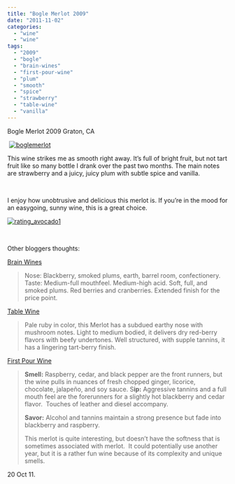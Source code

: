 ```yaml
---
title: "Bogle Merlot 2009"
date: "2011-11-02"
categories: 
  - "wine"
  - "wine"
tags: 
  - "2009"
  - "bogle"
  - "brain-wines"
  - "first-pour-wine"
  - "plum"
  - "smooth"
  - "spice"
  - "strawberry"
  - "table-wine"
  - "vanilla"
---
```


Bogle Merlot 2009 Graton, CA

 [![](http://s3.amazonaws.com/thegourmez-wpmedia/2011/10/boglemerlot.jpg "boglemerlot")](http://s3.amazonaws.com/thegourmez-wpmedia/2011/10/boglemerlot.jpg)

This wine strikes me as smooth right away. It’s full of bright fruit, but not tart fruit like so many bottle I drank over the past two months. The main notes are strawberry and a juicy, juicy plum with subtle spice and vanilla.

 

I enjoy how unobtrusive and delicious this merlot is. If you’re in the mood for an easygoing, sunny wine, this is a great choice.

[![](http://s3.amazonaws.com/thegourmez-wpmedia/2009/02/rating_avocado1.gif "rating_avocado1")](http://s3.amazonaws.com/thegourmez-wpmedia/2009/02/rating_avocado1.gif)

 

Other bloggers thoughts:

[Brain Wines](http://www.brainwines.com/?p=5047)

> Nose: Blackberry, smoked plums, earth, barrel room, confectionery. Taste: Medium-full mouthfeel. Medium-high acid. Soft, full, and smoked plums. Red berries and cranberries. Extended finish for the price point.

[Table Wine](http://www.tablewine.com/blog/?p=859)

> Pale ruby in color, this Merlot has a subdued earthy nose with mushroom notes. Light to medium bodied, it delivers dry red-berry flavors with beefy undertones. Well structured, with supple tannins, it has a lingering tart-berry finish.

[First Pour Wine](http://www.firstpourwine.com/2011/04/28/first-pour-wine-episode-3/)

> **Smell:** Raspberry, cedar, and black pepper are the front runners, but the wine pulls in nuances of fresh chopped ginger, licorice, chocolate, jalapeño, and soy sauce. S**ip:** Aggressive tannins and a full mouth feel are the forerunners for a slightly hot blackberry and cedar flavor.  Touches of leather and diesel accompany.
> 
> **Savor:** Alcohol and tannins maintain a strong presence but fade into blackberry and raspberry.
> 
> This merlot is quite interesting, but doesn’t have the softness that is sometimes associated with merlot.  It could potentially use another year, but it is a rather fun wine because of its complexity and unique smells.

20 Oct 11.
